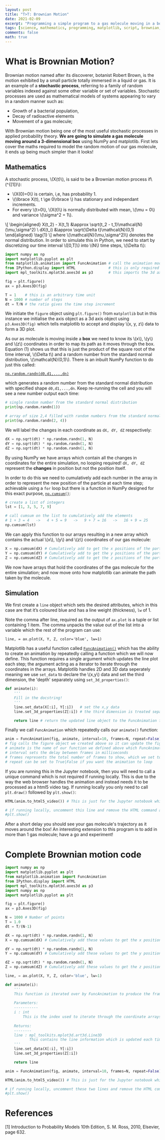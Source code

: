 ```yaml
---
layout: post
title: "T>T: Brownian Motion"
date: 2021-02-09
excerpt: "Programming a simple program to a gas molecule moving in a box."
tags: [science, mathematics, programming, matplotlib, script, brownian, motion, chemistry]
comments: false
math: true
---
```


# What is Brownian Motion?

Brownian motion named after its discoverer, botanist Robert Brown, is the motion exhibited by a small particle totally immersed in a liquid or gas. It is an example of a **stochastic process**, referring to a family of random variables indexed against some other variable or set of variables. Stochastic processes are used as mathematical models of systems appearing to vary in a random manner such as:

* Growth of a bacterial population, 
* Decay of radioactive elements 
* Movement of a gas molecule; 

With Brownian motion being one of the most useful stochastic processes in applied probability theory. **We are going to simulate a gas molecule moving around a 3-dimensional box** using NumPy and matplotlib. First lets cover the maths required to model the random motion of our gas molecule, it ends up being much simpler than it looks!

## Mathematics

A stochastic process, \\(X(t)\\), is said to be a Brownian motion process if\\(^{[1]}\\):

* \\(X(0)=0\\) is certain, i,e, has probability 1. 
* \\(\lbrace X(t), t \ge 0\rbrace \\) has stationary and independant increments.
* For every \\(t>0\\), \\(X(t)\\) is normally distributed with mean, \\(\mu = 0\\) and variance \\(\sigma^2 = 1\\).

\\[
\begin{aligned}
    X(t_2) - X(t_1) &\approx \sqrt{t_2 - t_1}\mathcal{N}(\mu,\sigma^2) \\
          dX(t_i)   &\approx \sqrt{\Delta t}\mathcal{N}(0,1)
\end{aligned}
 \tag{1}
\\]
where \\(\mathcal{N}(\mu,\sigma^2)\\) denotes the normal distribution. In order to simulate this in Python, we need to start by discretizing our time interval \\([0,T]\\) into \\(N\\) time steps, \\(\Delta t\\):

```python
import numpy as np 
import matplotlib.pyplot as plt
from matplotlib.animation import FuncAnimation # call the animation module of matplotlib
from IPython.display import HTML               # this is only required when running the code in the Jupyter notebook
import mpl_toolkits.mplot3d.axes3d as p3       # this imports the 3d axis option from matplotlib otherwise we only have access to 2d space! 

fig = plt.figure()
ax = p3.Axes3D(fig)

T = 1    # this is an arbitrary time unit
N = 1000 # number of steps
dt = T/N # the ratio gives the time step increment
```

We initiate the `figure` object using `plt.figure()` from `matplotlib` but in this instance we initialise the axis object as a 3d axis object using `p3.Axes3D(fig)` which tells matplotlib to accept and display \\(x, y, z\\) data to form a 3D plot.

As our as molecule is moving inside a **box** we need to know its \\(x\\), \\(y\\) and \\(z\\) coordinates in order to map its path as it moves through the box. Equation (1) shows us that this is just the product of the square root of the time interval, \\(\Delta t\\) and a random number from the standard normal distribution, \\(\mathcal{N}(0,1)\\). There is an inbuilt NumPy function to do just this called:

[`np.random.randn(d0,d1,...,dn)`](https://docs.scipy.org/doc/numpy-1.14.0/reference/generated/numpy.random.randn.html)

which generates a random number from the standard normal distribution with specified shape `d0,d1,...,dn`. Keep re-running the cell and you will see a new number output each time:

```python
# single random number from the standard normal distribution
print(np.random.randn(1))

# array of size 2,4 filled with random numbers from the standard normal distribution
print(np.random.randn(2, 4))
```
We will label the changes in each coordinate as `dX, dY, dZ` respectively:

```python
dX = np.sqrt(dt) * np.random.randn(1, N)
dY = np.sqrt(dt) * np.random.randn(1, N)
dZ = np.sqrt(dt) * np.random.randn(1, N)
```
By using NumPy we have arrays which contain all the changes in coordinates for the entire simulation, no looping required! `dX, dY, dZ` represent the **changes** in position but not the position itself. 

In order to do this we need to cumulatively add each number in the array in order to represent the new position of the particle at each time step; achievable using a `for` loop but there is a function in NumPy designed for this exact purpose, [`np.cumsum()`](https://numpy.org/doc/stable/reference/generated/numpy.cumsum.html):

```python
# create a list of integers
lst = [1, 3, 5, 7, 9]

# call cumsum on the list to cumulatively add the elements
# 1 + 3 = 4   ->   4 + 5 = 9   ->   9 + 7 = 16   ->   16 + 9 = 25
np.cumsum(lst)
```
We can apply this function to our arrays resulting in a new array which contains the actual \\(x\\), \\(y\\) and \\(z\\) coordinates of our gas molecule:
```python
X = np.cumsum(dX) # Cumulatively add to get the x positions of the particle
Y = np.cumsum(dY) # Cumulatively add to get the y positions of the particle
Z = np.cumsum(dZ) # Cumulatively add to get the z positions of the particle
```
We now have arrays that hold the coordinates of the gas molecule for the entire simulation; and now move onto how matplotlib  can animate the path taken by the molecule.

## Simulation

We first create a `line` object which sets the desired attributes, which in this case are that it’s coloured blue and has a line weight (thickness), `lw` of 1. 

Note the comma after line, required as the output of `ax.plot` is a tuple or list containing 1 item. The comma unpacks the value out of the list into a variable which the rest of the program can use: 

`line, = ax.plot(X, Y, Z, color='blue', lw=1)`

Matplotlib has a useful function called [`FuncAnimation()`](https://matplotlib.org/api/_as_gen/matplotlib.animation.FuncAnimation.html#matplotlib.animation.FuncAnimation) which has the ability to create an animation by repeatedly calling a function which we will now define. This function requires a single argument which updates the line plot each step; the argument acting as a iterator to iterate through the coordinates in the arrays. Matplotlib handles 2D and 3D data seperately meaning we use `set_data` to declare the \\(x,y\\) data and set the third dimension, the 'depth' separately using `set_3d_properties()`:

```python
def animate(i):
    '''
    Fill in the docstring!
    '''
    line.set_data(X[:i], Y[:i])   # set the x,y data 
    line.set_3d_properties(Z[:i]) # the third dimension is treated separately in matplotlib and is set as the 3d property using .set_3d_properties

    return line # return the updated line object to the FuncAnimation function
```
Finally we call `FuncAnimation` which repeatedly calls our `animate()` function:

```python
anim = FuncAnimation(fig, animate, interval=10, frames=N, repeat=False)
# fig calls the figure object we created above so it can update the figure with each coordinate position of our molecule
# animate is the name of our function we defined above which FuncAnimation is going to loop through 
# interval sets the delay between frames in milliseconds
# frames represents the total number of frames to show, which we set to the total number of time steps
# repeat can be set to True|False if you want the animation to loop
```
If you are running this in the Jupyter notebook, then you will need to call a unique command which is not required if running locally. This is due to the way the web browser handles the animation and instead needs it to be processed as a html5 video tag. If running locally you only need to call `plt.draw()` followed by `plt.show()`:

```python
HTML(anim.to_html5_video()) # This is just for the Jupyter notebook which will not show the animation when using plt.show()

# if running locally, uncomment this line and remove the HTML command above.
#plt.show()
```
After a short delay you should see your gas molecule's trajectory as it moves around the box! An interesting extension to this program is to add in more than 1 gas molecule; have a go and experiment!

# Complete Brownian motion code

```python
import numpy as np
import matplotlib.pyplot as plt
from matplotlib.animation import FuncAnimation
from IPython.display import HTML
import mpl_toolkits.mplot3d.axes3d as p3
import numpy as np
import matplotlib.pyplot as plt

fig = plt.figure()
ax = p3.Axes3D(fig)

N = 1000 # Number of points
T = 1.0
dt = T/(N-1)

dX = np.sqrt(dt) * np.random.randn(1, N)
X = np.cumsum(dX) # Cumulatively add these values to get the x positions of the particle

dY = np.sqrt(dt) * np.random.randn(1, N) 
Y = np.cumsum(dY) # Cumulatively add these values to get the y positions of the particle

dZ = np.sqrt(dt) * np.random.randn(1, N) 
Z = np.cumsum(dZ) # Cumulatively add these values to get the z positions of the particle

line, = ax.plot(X, Y, Z, color='blue', lw=1)

def animate(i):
    '''
    This function is iterated over by FuncAnimation to produce the frames necessary to produce the animation 
    
    Parameters:
    -----------
    i : int
        This is the index used to iterate through the coordinate arrays
    
    Returns:
    --------
    line : mpl_toolkits.mplot3d.art3d.Line3D
           This contains the line information which is updated each time the function is iterated over
    '''
    line.set_data(X[:i], Y[:i])
    line.set_3d_properties(Z[:i])

    return line

anim = FuncAnimation(fig, animate, interval=10, frames=N, repeat=False)

HTML(anim.to_html5_video()) # This is just for the Jupyter notebook which will not show the animation when using plt.show()

# if running locally, uncomment these two lines and remove the HTML command above.
#plt.show()
```

# References

[1] Introduction to Probability Models 10th Edition, S. M. Ross, 2010, Elsevier, page 632.